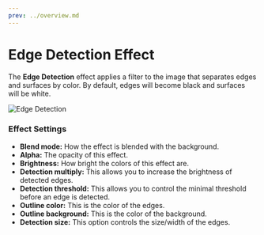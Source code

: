 ```yaml
---
prev: ../overview.md
---
```

# Edge Detection Effect

The **Edge Detection** effect applies a filter to the image that separates edges and surfaces by color. By default, edges will become black and surfaces will be white.

![Edge Detection](/img/effects/Edge_detection.png)

### Effect Settings

* **Blend mode:** How the effect is blended with the background.
* **Alpha:** The opacity of this effect.
* **Brightness:** How bright the colors of this effect are.
* **Detection multiply:** This allows you to increase the brightness of detected edges.
* **Detection threshold:** This allows you to control the minimal threshold before an edge is detected.
* **Outline color:** This is the color of the edges.
* **Outline background:** This is the color of the background.
* **Detection size:** This option controls the size/width of the edges.
